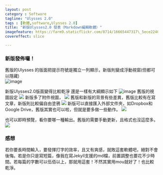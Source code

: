 ```yaml
---
layout: post
category : Software 
tagline: "Ulysses 2.0"
tags : [軟體,software,Ulysses 2.0]
title: "新版Ulysses2.0 發表（Markdown編輯軟體）"
imagefeature: https://farm9.staticflickr.com/8714/16665447317\_5ece224043\_h.jpg
covereffect: slice

---
```


### 新版發佈囉！
舊版的Ulysses 的版面把提示符號是獨立一列顯示，新版則變成浮動視窗(但都可以隱藏)  
![image](https://farm9.staticflickr.com/8695/16686600199_6f8d271a3b_o.png)

新版Ulysses2.0版面變得比較乾淨
還是一樣有大綱顯示如下
![image](https://farm8.staticflickr.com/7585/16250342904_5fe6bb0d90_o.png)
舊版的視圖設定
![](https://farm8.staticflickr.com/7587/16686669149_c6e57d3c96_o.png)
新版多了附件視圖，
![](https://farm8.staticflickr.com/7651/16665465957_63d174ff4d_o.png)
舊版和新版的背景有些差異，舊版比較有在寫文章，新版則比較偏自由塗鴉
![](https://farm9.staticflickr.com/8620/16686691759_5313bf2221_o.png)
新版可以直接匯入外部文件夾，如Dropbox和Google Drive，舊版其實也可以啦，但就是要多做一些動作。
![](https://farm8.staticflickr.com/7617/16846959906_07226d46f9_o.png)

也可以即時預覽，看你要哪一種輸出。舊版的需要手動更新，且格式也沒這麼多。
![](https://farm9.staticflickr.com/8585/16685548000_9c65e77174_o.png)

### 感想
若你要長時間輸入，要發揮打字的效率，且又有爽感，就敗這套軟體吧，絕對不會後悔。若是你只是寫短篇，像我在寫Jekyll支援的md檔，前置調整也要花不少時間。若每篇的字數可以伍佰以上，那就用這套！不然其實用mou就好了！也比較乾淨。